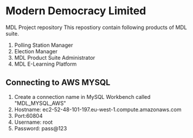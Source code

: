 # Modern Democracy Limited
MDL Project repository
This repostiory contain following products of MDL suite.
1. Polling Station Manager
2. Election Manager
3. MDL Product Suite Administrator
4. MDL E-Learning Platform

Connecting to AWS MYSQL
-----------------------
1. Create a connection name in MySQL Workbench called "MDL_MYSQL_AWS"
2. Hostname: ec2-52-48-101-197.eu-west-1.compute.amazonaws.com
3. Port:60804
4. Username: root
5. Password: pass@123